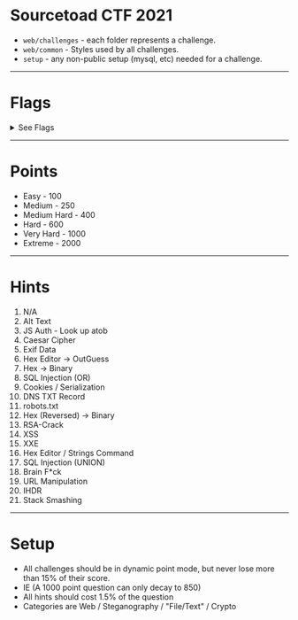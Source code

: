 # Sourcetoad CTF 2021

 * `web/challenges` - each folder represents a challenge.
 * `web/common` - Styles used by all challenges.
 * `setup` - any non-public setup (mysql, etc) needed for a challenge.

---
# Flags

<details>
 <summary>See Flags</summary>

 1. `TOAD{ThisIsTheFirstFlag}` - Easy - Web
 2. `TOAD{This_Is_The_Flag}` - Easy - Steganography
 3. `TOAD{7h15157h3fl46y0u4r3l00k1n6f0r}` - Easy - File/Text
 4. `TOAD{SO_YOU_NOW_ROT_EHH_CONGRATS}` - Easy - Crypto
 5. `TOAD{5t394nO9r4PHy15cooOoOol}` - Medium - Steganography
 6. `TOAD{W3lcomeToTheOutGuessJ0urney}` - Medium - Steganography
 7. `TOAD{XXD_IS_LI3GG}` - Medium - File/Text
 8. `TOAD{5Ql-1Nj3c710n5-4r3-345Y}` - Medium - Web
 9. `TOAD{5o-YOu-knOW-How-7O-mOdIfy-CooKI3Z}` - Medium Hard - Web
 10. `TOAD{7H3-7x7-R3c0rd-h45-7h3-53cr375}` - Medium - Web
 11. `TOAD{51nc3-5P1d3r5-L1573n-70-7h323}` - Medium - Web
 12. `TOAD{R3V3r53-r3v3r23}` - Medium Hard - File/Text
 13. `TOAD{8R34k1nG-rS4-1n-4-F3W-8172}` - Extreme - Crypto
 14. `TOAD{XSS_IS_FUN}` - Medium Hard - Web
 15. `TOAD{xX3-15-c0mpL373-yAy}` - Hard - Web
 16. `TOAD{57R1n95-C0mM4ND-15-C00l}` - Hard - File/Text
 17. `TOAD{un10N_1Nj3c710N_1S_K3wL}` - Very Hard - Web
 18. `TOAD{BRAIN_DUCK}` - Easy - File/Text
 19. `TOAD{uRl_maNIpUlaTi0N_I5_R33l}` - Easy - Web
 20. `TOAD{1HdR_BL0CK}` - Very Hard - Steganography
 21. `TOAD{ov3Rfl0W_TH3_r1v3r}` - Very Hard - RE

</details>

---
# Points

 * Easy - 100
 * Medium - 250
 * Medium Hard - 400
 * Hard - 600
 * Very Hard - 1000
 * Extreme - 2000

---
# Hints
 1. N/A
 2. Alt Text
 3. JS Auth - Look up atob
 4. Caesar Cipher
 5. Exif Data
 6. Hex Editor -> OutGuess
 7. Hex -> Binary
 8. SQL Injection (OR)
 9. Cookies / Serialization
 10. DNS TXT Record
 11. robots.txt
 12. Hex (Reversed) -> Binary
 13. RSA-Crack
 14. XSS
 15. XXE
 16. Hex Editor / Strings Command
 17. SQL Injection (UNION)
 18. Brain F*ck
 19. URL Manipulation
 20. IHDR
 21. Stack Smashing

---
# Setup

 * All challenges should be in dynamic point mode, but never lose more than 15% of their score.
 * IE (A 1000 point question can only decay to 850)
 * All hints should cost 1.5% of the question
 * Categories are Web / Steganography / "File/Text" / Crypto